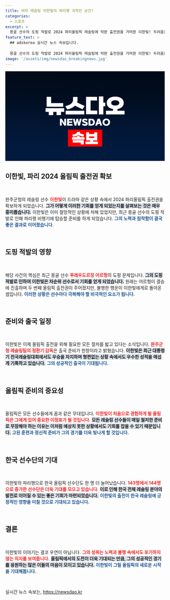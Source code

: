 ```yaml
---
title: 여자 레슬링 이한빛의 파리행 극적인 순간!
categories:
  - 스포츠
excerpt: >
  몽골 선수의 도핑 적발로 2024 파리올림픽 레슬링에 막판 출전권을 거머쥔 이한빛! 두려움을 극복하고 역사적인 올림픽 데뷔를 앞둔 그의 가슴 뛰는 순간을 놓치지 마세요!
feature_text: >
  ## adskorea 실시간 뉴스 속보입니다.

  몽골 선수의 도핑 적발로 2024 파리올림픽 레슬링에 막판 출전권을 거머쥔 이한빛! 두려움을 극복하고 역사적인 올림픽 데뷔를 앞둔 그의 가슴 뛰는 순간을 놓치지 마세요!
image: '/assets/img/newsdao_breakingnews.jpg'
---
```


<p><img src="/assets/img/newsdao_breakingnews.jpg" alt="adskorea 속보" /></p>

<h2 data-ke-size="size26">이한빛, 파리 2024 올림픽 출전권 확보</h2>

<p data-ke-size="size16">&nbsp;</p>

<p>완주군청의 레슬링 선수 <b><span style="color: #ee2323;">이한빛</span></b>이 드라마 같은 상황 속에서 2024 파리올림픽 출전권을 확보하게 되었습니다. <b><span style="background-color: #21538527;">그가 어떻게 이러한 기회를 얻게 되었는지를 살펴보는 것은 매우 흥미롭습니다.</span></b> 이한빛은 이미 절망적인 상황에 처해 있었지만, 최근 몽골 선수의 도핑 적발로 인해 파리행 비행기에 탑승할 준비를 하게 되었습니다. <b><span style="color: #1a5490;">그의 노력과 침착함이 결국 좋은 결과로 이어졌습니다.</span></b></p>

<p data-ke-size="size16">&nbsp;</p>

<h2 data-ke-size="size26">도핑 적발의 영향</h2>

<p data-ke-size="size16">&nbsp;</p>

<p>해당 사건의 핵심은 최근 몽골 선수 <b><span style="color: #ee2323;">푸레우도르징 어르헝</span></b>의 도핑 문제입니다. <b><span style="background-color: #21538527;">그의 도핑 적발로 인하여 이한빛은 차순위 선수로서 기회를 얻게 되었습니다.</span></b> 원래는 어르헝이 결승에 진출하며 두 번째 올림픽 출전권이 주어졌지만, 불행한 행운이 이한빛에게로 돌아온 셈입니다. <b><span style="color: #1a5490;">이러한 상황은 선수마다 극복해야 할 비극적인 요소가 됩니다.</span></b></p>

<p data-ke-size="size16">&nbsp;</p>

<h2 data-ke-size="size26">준비와 출국 일정</h2>

<p data-ke-size="size16">&nbsp;</p>

<p>이한빛은 이제 올림픽 출전을 위해 필요한 모든 절차를 밟고 있다는 소식입니다. <b><span style="color: #ee2323;">완주군청 레슬링팀의 정환기 감독</span></b>은 출국 준비가 한창이라고 밝혔습니다. <b><span style="background-color: #21538527;">이한빛은 최근 대통령기 전국레슬링대회에서도 우승을 차지하며 형편없는 상황 속에서도 우수한 성적을 매섭게 기록하고 있습니다.</span></b> <b><span style="color: #1a5490;">그의 성공적인 출국이 기대됩니다.</span></b></p>

<p data-ke-size="size16">&nbsp;</p>

<h2 data-ke-size="size26">올림픽 준비의 중요성</h2>

<p data-ke-size="size16">&nbsp;</p>

<p>올림픽은 모든 선수들에게 꿈과 같은 무대입니다. <b><span style="color: #ee2323;">이한빛이 처음으로 경험하게 될 올림픽은 그에게 있어 중요한 이정표가 될 것입니다.</span></b> <b><span style="background-color: #21538527;">모든 레슬링 선수들이 매일 철저한 준비로 무장해야 하는 이유는 이처럼 예상치 못한 상황에서도 기회를 잡을 수 있기 때문입니다.</span></b> <b><span style="color: #1a5490;">고된 훈련과 정신적 준비가 그의 경기를 더욱 빛나게 할 것입니다.</span></b></p>

<p data-ke-size="size16">&nbsp;</p>

<h2 data-ke-size="size26">한국 선수단의 기대</h2>

<p data-ke-size="size16">&nbsp;</p>

<p>이한빛의 파리행으로 한국 올림픽 선수단도 한 명 더 늘어났습니다. <b><span style="color: #ee2323;">143명에서 144명으로 증가한 선수단은 더욱 기대를 모으고 있습니다.</span></b> <b><span style="background-color: #21538527;">이로 인해 한국 전체 레슬링 분야의 발전로 이어질 수 있는 좋은 기회가 마련되었습니다.</span></b> <b><span style="color: #1a5490;">이한빛의 출전이 한국 레슬링에 긍정적인 영향을 미칠 것으로 기대되고 있습니다.</span></b></p>

<p data-ke-size="size16">&nbsp;</p>

<h2 data-ke-size="size26">결론</h2>

<p data-ke-size="size16">&nbsp;</p>

<p>이한빛의 이야기는 결코 우연이 아닙니다. <b><span style="color: #ee2323;">그의 성취는 노력과 불행 속에서도 포기하지 않는 의지를 보여줍니다.</span></b> <b><span style="background-color: #21538527;">올림픽에서의 도전이 더욱 기대되는 만큼, 그의 성공적인 경기를 응원하는 많은 이들의 마음이 모이고 있습니다.</span></b> <b><span style="color: #1a5490;">이한빛이 그릴 올림픽의 새로운 시작을 기대해봅니다.</span></b></p>

<p data-ke-size="size16">&nbsp;</p>
실시간 뉴스 속보는, <a href="https://newsdao.kr" rel="dofollow">https://newsdao.kr</a>


